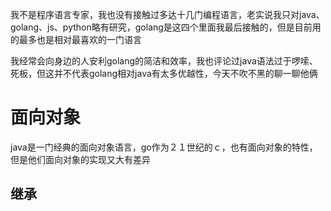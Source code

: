 我不是程序语言专家，我也没有接触过多达十几门编程语言，老实说我只对java、golang、js、python略有研究，golang是这四个里面我最后接触的，但是目前用的最多也是相对最喜欢的一门语言

我经常会向身边的人安利golang的简洁和效率，我也评论过java语法过于啰嗦、死板，但这并不代表golang相对java有太多优越性，今天不吹不黑的聊一聊他俩

# 面向对象
java是一门经典的面向对象语言，go作为２１世纪的ｃ，也有面向对象的特性，但是他们面向对象的实现又大有差异

## 继承
